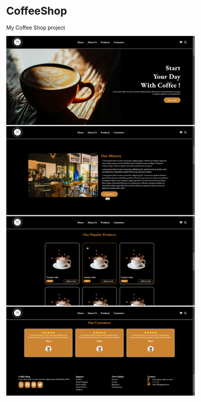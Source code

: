 # CoffeeShop
My Coffee Shop project

![](images/screenshot/1.png)
![](images/screenshot/2.png)
![](images/screenshot/3.png)
![](images/screenshot/4.png)
